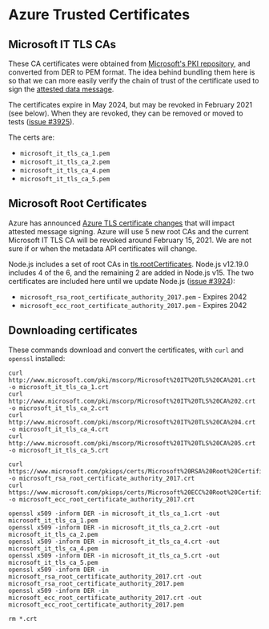 # Azure Trusted Certificates

## Microsoft IT TLS CAs

These CA certificates were obtained from
[Microsoft's PKI repository](https://www.microsoft.com/pki/mscorp/cps/default.htm),
and converted from DER to PEM format.  The idea behind bundling them here is so
that we can more easily verify the chain of trust of the certificate used to sign the
[attested data message](https://docs.microsoft.com/en-us/azure/virtual-machines/windows/instance-metadata-service#attested-data).

The certificates expire in May 2024, but may be revoked in February 2021
(see below). When they are revoked, they can be removed or moved to tests
([issue #3925](https://github.com/taskcluster/taskcluster/issues/3925)).

The certs are:

* ``microsoft_it_tls_ca_1.pem``
* ``microsoft_it_tls_ca_2.pem``
* ``microsoft_it_tls_ca_4.pem``
* ``microsoft_it_tls_ca_5.pem``

## Microsoft Root Certificates

Azure has announced
[Azure TLS certificate changes](https://docs.microsoft.com/en-us/azure/security/fundamentals/tls-certificate-changes)
that will impact attested message signing. Azure will use 5 new root CAs and
the current Microsoft IT TLS CA will be revoked around February 15, 2021. We
are not sure if or when the metadata API certificates will change.

Node.js includes a set of root CAs in
[tls.rootCertificates](https://nodejs.org/api/tls.html#tls_tls_rootcertificates).
Node.js v12.19.0 includes 4 of the 6, and the remaining 2 are added in Node.js v15.
The two certificates are included here until we update Node.js
([issue #3924](https://github.com/taskcluster/taskcluster/issues/3925)):

* ``microsoft_rsa_root_certificate_authority_2017.pem`` - Expires 2042
* ``microsoft_ecc_root_certificate_authority_2017.pem`` - Expires 2042

## Downloading certificates

These commands download and convert the certificates, with ``curl`` and ``openssl`` installed:

```
curl http://www.microsoft.com/pki/mscorp/Microsoft%20IT%20TLS%20CA%201.crt -o microsoft_it_tls_ca_1.crt
curl http://www.microsoft.com/pki/mscorp/Microsoft%20IT%20TLS%20CA%202.crt -o microsoft_it_tls_ca_2.crt
curl http://www.microsoft.com/pki/mscorp/Microsoft%20IT%20TLS%20CA%204.crt -o microsoft_it_tls_ca_4.crt
curl http://www.microsoft.com/pki/mscorp/Microsoft%20IT%20TLS%20CA%205.crt -o microsoft_it_tls_ca_5.crt

curl https://www.microsoft.com/pkiops/certs/Microsoft%20RSA%20Root%20Certificate%20Authority%202017.crt -o microsoft_rsa_root_certificate_authority_2017.crt
curl https://www.microsoft.com/pkiops/certs/Microsoft%20ECC%20Root%20Certificate%20Authority%202017.crt -o microsoft_ecc_root_certificate_authority_2017.crt

openssl x509 -inform DER -in microsoft_it_tls_ca_1.crt -out microsoft_it_tls_ca_1.pem
openssl x509 -inform DER -in microsoft_it_tls_ca_2.crt -out microsoft_it_tls_ca_2.pem
openssl x509 -inform DER -in microsoft_it_tls_ca_4.crt -out microsoft_it_tls_ca_4.pem
openssl x509 -inform DER -in microsoft_it_tls_ca_5.crt -out microsoft_it_tls_ca_5.pem
openssl x509 -inform DER -in microsoft_rsa_root_certificate_authority_2017.crt -out microsoft_rsa_root_certificate_authority_2017.pem
openssl x509 -inform DER -in microsoft_ecc_root_certificate_authority_2017.crt -out microsoft_ecc_root_certificate_authority_2017.pem

rm *.crt
```
